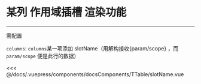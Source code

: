 # 某列 作用域插槽 渲染功能

---

<common-code-format>
  <docsComponents-TTable-slotName slot="source"></docsComponents-TTable-slotName>
  需配置

`columns`: `columns`某一项添加 slotName（用解构接收{param/scope} ，而 `param/scope` 便是此行的数据）

<<< @/docs/.vuepress/components/docsComponents/TTable/slotName.vue
</common-code-format>
